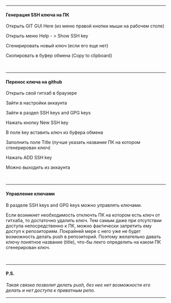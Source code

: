 <br>

***
####  Генерация SSH ключа на ПК
  Открыть GIT GUI Here (из меню правой кнопки мыши на рабочем столе)
  
  Открыть меню Help - > Show SSH key
  
  Сгенирировать новый ключ (если его еще нет)
  
  Скопировать в буфер обмена (Copy to clipboard)

<br>

***
#### Перенос ключа на github
  Открыть свой гитхаб в браузере
  
  Зайти в настройки аккаунта
  
  Зайти в раздел SSH keys and GPG keys
  
  Нажать кнопку New SSH key
  
  В поле key вставить ключ из буфера обмена
  
  Заполнить поле Title (лучше указать название ПК на котором сгенерирован ключ)
  
  Нажать ADD SSH key
  
  Можно выходить из аккаунта

<br>

***
#### Управление ключами
  В разделе SSH keys and GPG keys можно управлять ключами.
  
  Если возникнет необходимость отключть ПК на котором есть ключ от гитхаба, то достаточно удалить ключ. Тем самым даже при отсутствии доступа непосредственно к ПК, можно фактически запретить ему доступ к репозиториям. Покрайней мере с него уже не будет возможность делать push в репозиторий. Поэтому желательно давать ключу понятное название (title), что-бы лекго определить на каком ПК сгенерирован ключ.  

<br>

***
#### P.S.
  *_Такая связка позволит делать push, без нее нет возможности его делать и нет доступа к приватным репо._*

***
